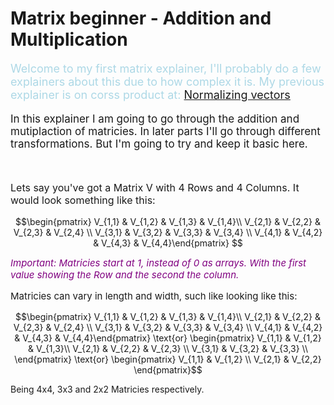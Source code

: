 # Matrix beginner - Addition and Multiplication

<script defer>
    // for Anki 2.1
    MathJax.Hub.Config({ TeX: { extensions: ["color.js"] }});
</script>
<script type="text/x-mathjax-config">
    MathJax.Hub.processSectionDelay = 0;
    MathJax.Hub.Config({
        TeX: { extensions: ["color.js"] },
        messageStyle: 'none',
        showProcessingMesSsages: false,
        tex2jax: {
            inlineMath: [ ['$','$'], ['\\(','\\)'] ],
            displayMath: [ ['$$','$$'], ['\\[','\\]'] ],
            processEscapes: true
        }
        });
</script>
<script type="text/javascript">
    (function () {
        if (typeof MathJax === "undefined") {
            var script = document.createElement('script');
            script.type = 'text/javascript';
            script.src = 'https://cdnjs.cloudflare.com/ajax/libs/mathjax/2.7.1/MathJax.js?config=TeX-MML-AM_CHTML';
            document.body.appendChild(script);
        }
    })();
</script>

<p style="font-size:18px;color:LightBlue">
Welcome to my first matrix explainer, I'll probably do a few explainers about this due to how complex it is. My previous explainer is on corss product at:
<a href="CrossProduct.html">Normalizing vectors</a>
</p>

<p style="font-size:17px">
In this explainer I am going to go through the addition and mutiplaction of matricies. In later parts I'll go through different transformations. But I'm going to try and keep it basic here.
</p><br>
<p style="font-size:16px">
Lets say you've got a Matrix V with 4 Rows and 4 Columns. It would look something like this:
</p>

$$\begin{pmatrix} 
V_{1,1} & V_{1,2} & V_{1,3} & V_{1,4}\\ 
V_{2,1} & V_{2,2} & V_{2,3} & V_{2,4} \\
V_{3,1} & V_{3,2} & V_{3,3} & V_{3,4} \\
V_{4,1} & V_{4,2} & V_{4,3} & V_{4,4}\end{pmatrix} $$

<em style="font-size:15px;color:purple">
Important: Matricies start at 1, instead of 0 as arrays. With the first value showing the Row and the second the column.
</em>

<br>

<p style="font-size:15px">
Matricies can vary in length and width, such like looking like this:
</p>

$$\begin{pmatrix} 
V_{1,1} & V_{1,2} & V_{1,3} & V_{1,4}\\ 
V_{2,1} & V_{2,2} & V_{2,3} & V_{2,4} \\
V_{3,1} & V_{3,2} & V_{3,3} & V_{3,4} \\
V_{4,1} & V_{4,2} & V_{4,3} & V_{4,4}\end{pmatrix} \text{or} \begin{pmatrix} 
V_{1,1} & V_{1,2} & V_{1,3}\\ 
V_{2,1} & V_{2,2} & V_{2,3} \\
V_{3,1} & V_{3,2} & V_{3,3} \\
\end{pmatrix} \text{or} \begin{pmatrix} 
V_{1,1} & V_{1,2} \\ 
V_{2,1} & V_{2,2} \end{pmatrix}$$

<p style="font-size:14px">
Being 4x4, 3x3 and 2x2 Matricies respectively.
</p>